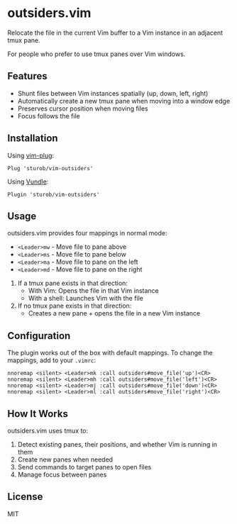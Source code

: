# outsiders.vim

Relocate the file in the current Vim buffer to a Vim instance in an adjacent tmux pane.

For people who prefer to use tmux panes over Vim windows.

## Features

- Shunt files between Vim instances spatially (up, down, left, right)
- Automatically create a new tmux pane when moving into a window edge
- Preserves cursor position when moving files
- Focus follows the file

## Installation

Using [vim-plug](https://github.com/junegunn/vim-plug):
```viml
Plug 'sturob/vim-outsiders'
```

Using [Vundle](https://github.com/VundleVim/Vundle.vim):
```viml
Plugin 'sturob/vim-outsiders'
```

## Usage

outsiders.vim provides four mappings in normal mode:

- `<Leader>mw` - Move file to pane above
- `<Leader>ms` - Move file to pane below
- `<Leader>ma` - Move file to pane on the left
- `<Leader>md` - Move file to pane on the right

1. If a tmux pane exists in that direction:
   - With Vim: Opens the file in that Vim instance
   - With a shell: Launches Vim with the file
2. If no tmux pane exists in that direction:
   - Creates a new pane + opens the file in a new Vim instance

## Configuration

The plugin works out of the box with default mappings. To change the mappings, add to your `.vimrc`:

```viml
nnoremap <silent> <Leader>mk :call outsiders#move_file('up')<CR>
nnoremap <silent> <Leader>mh :call outsiders#move_file('left')<CR>
nnoremap <silent> <Leader>mj :call outsiders#move_file('down')<CR>
nnoremap <silent> <Leader>ml :call outsiders#move_file('right')<CR>
```

## How It Works

outsiders.vim uses tmux to:
1. Detect existing panes, their positions, and whether Vim is running in them
2. Create new panes when needed
3. Send commands to target panes to open files
4. Manage focus between panes

## License

MIT
